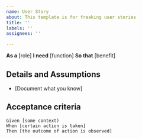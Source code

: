 ```yaml
---
name: User Story
about: This template is for freaking user stories
title: ''
labels: ''
assignees: ''

---
```


**As a** [role]
**I need** [function]
**So that** [benefit] 

## Details and Assumptions
* [Document what you know]

## Acceptance criteria

```gherkin
Given [some context)
When [certain action is taken]
Then [the outcome of action is observed]
```
